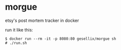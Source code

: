 morgue
======

etsy's post mortem tracker in docker

run it like this:

    $ docker run --rm -it -p 8080:80 gesellix/morgue sh
    # ./run.sh
